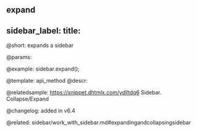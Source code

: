 expand
---
sidebar_label: 
title: 
---          

@short: expands a sidebar


@params:




@example:
sidebar.expand();


@template: api_method
@descr:


@relatedsample: https://snippet.dhtmlx.com/ydlltdq6	Sidebar. Collapse/Expand


@changelog: added in v6.4

@related: sidebar/work_with_sidebar.md#expandingandcollapsingsidebar
